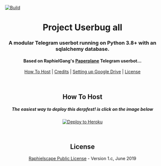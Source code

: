 [![Build](https://github.com/Kry9toN/Userbug/workflows/CheckBug/badge.svg?branch=ngebug)](https://github.com/Kry9toN/Userbug/actions "Build")
<h1 align="center">Project Userbug all</h1>
<h3 align="center">A modular Telegram userbot running on Python 3.8+ with an sqlalchemy database.</h3>
<h4 align="center">Based on RaphielGang's <a href="https://github.com/RaphielGang/Telegram-UserBot">Paperplane</a> Telegram userbot...</h4>
<p align="center"><a href="#how-to-host">How To Host</a> | <a href="#credits">Credits</a> | <a href="#setting-up-google-drive">Setting up Google Drive</a> | <a href="#license">License</a></p>
<p align="center">&nbsp;</p>
<h2 align="center">How To Host</h2>
<h5 align="center">The easiest way to deploy this derpfest! is click on the image below</h5>
<p align="center"><a href="https://heroku.com/deploy?template=https://github.com/Kry9toN/Userbug/tree/ngebug"> <img src="https://avatars0.githubusercontent.com/u/49611828?s=400&u=72cc12d70521e5c277ef64de3b95d61dfe1f5d0f&v=4" alt="Deploy to Heroku" /></a></p>
<p align="center">&nbsp;</p>
<h2 align="center">License</h2>
<p align="center"><a href="https://github.com/kry9ton/Userbug/blob/ngebug/LICENSE">Raphielscape Public License</a> - Version 1.c, June 2019</p>
